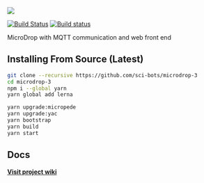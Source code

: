 <img src="https://raw.githubusercontent.com/sci-bots/microdrop-3/master/docs/MicroDrop.PNG" />

[![Build Status](https://travis-ci.org/sci-bots/microdrop-3.svg?branch=master)](https://travis-ci.org/sci-bots/microdrop-3)
[![Build status](https://ci.appveyor.com/api/projects/status/am9mpa48m038s7ec?svg=true)](https://ci.appveyor.com/project/SciBots/microdrop-3)


MicroDrop with MQTT communication and web front end

## Installing From Source (Latest)

```sh
git clone --recursive https://github.com/sci-bots/microdrop-3
cd microdrop-3
npm i --global yarn
yarn global add lerna

yarn upgrade:micropede
yarn upgrade:yac
yarn bootstrap
yarn build
yarn start
```

## Docs

**[Visit project wiki](https://github.com/sci-bots/microdrop-3/wiki)**
